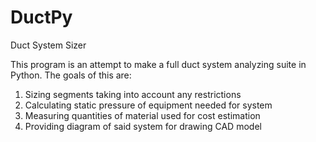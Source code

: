 # DuctPy
Duct System Sizer

This program is an attempt to make a full duct system analyzing suite in Python. The goals of this are:
1. Sizing segments taking into account any restrictions
2. Calculating static pressure of equipment needed for system
3. Measuring quantities of material used for cost estimation
4. Providing diagram of said system for drawing CAD model
